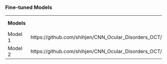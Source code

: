### Fine-tuned Models

<table>
    <tr>
        <th>Models</th>
        <th>Links</th>
        <th>Model Size</th>
    </tr>
    <tr>
        <td>Model 1</td>
        <td>https://github.com/shihjen/CNN_Ocular_Disorders_OCT/releases/download/v1.0.0/oct_enetv2m_sp_151124.keras<td>
        <td>627.79 MB</td>
    </tr>
    <tr>
        <td>Model 2</td>
        <td>https://github.com/shihjen/CNN_Ocular_Disorders_OCT/releases/download/v1.0.0/oct_enetv2m_sp_cw_151124.keras</td>
        <td>627.79 MB</td>
    </tr>
</table>